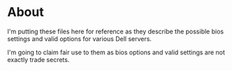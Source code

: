 About
====
I'm putting these files here for reference as they describe the possible
bios settings and valid options for various Dell servers.

I'm going to claim fair use to them as bios options and valid settings 
are not exactly trade secrets.
